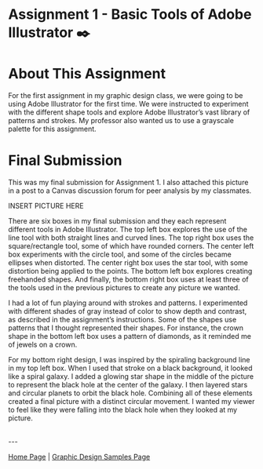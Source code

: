 # Assignment 1 - Basic Tools of Adobe Illustrator ✒️

# About This Assignment

For the first assignment in my graphic design class, we were going to be using Adobe Illustrator for the first time. We were instructed to experiment with the different shape tools and explore Adobe Illustrator’s vast library of patterns and strokes. My professor also wanted us to use a grayscale palette for this assignment.

# Final Submission

This was my final submission for Assignment 1. I also attached this picture in a post to a Canvas discussion forum for peer analysis by my classmates. 

INSERT PICTURE HERE

There are six boxes in my final submission and they each represent different tools in Adobe Illustrator. The top left box explores the use of the line tool with both straight lines and curved lines. The top right box uses the square/rectangle tool, some of which have rounded corners. The center left box experiments with the circle tool, and some of the circles became ellipses when distorted. The center right box uses the star tool, with some distortion being applied to the points. The bottom left box explores creating freehanded shapes. And finally, the bottom right box uses at least three of the tools used in the previous pictures to create any picture we wanted.

I had a lot of fun playing around with strokes and patterns. I experimented with different shades of gray instead of color to show depth and contrast, as described in the assignment’s instructions. Some of the shapes use patterns that I thought represented their shapes. For instance, the crown shape in the bottom left box uses a pattern of diamonds, as it reminded me of jewels on a crown. 

For my bottom right design, I was inspired by the spiraling background line in my top left box. When I used that stroke on a black background, it looked like a spiral galaxy. I added a glowing star shape in the middle of the picture to represent the black hole at the center of the galaxy. I then layered stars and circular planets to orbit the black hole. Combining all of these elements created a final picture with a distinct circular movement. I wanted my viewer to feel like they were falling into the black hole when they looked at my picture. 

<br> ---

[Home Page](../README.md) | [Graphic Design Samples Page](./graphic-design-samples.md)
